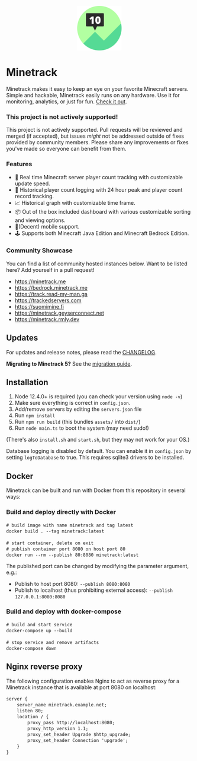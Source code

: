 <p align="center">
	<img width="120" height="120" src="web/public/logo.svg">
</p>

# Minetrack
Minetrack makes it easy to keep an eye on your favorite Minecraft servers. Simple and hackable, Minetrack easily runs on any hardware. Use it for monitoring, analytics, or just for fun. [Check it out](https://minetrack.me).

### This project is not actively supported!
This project is not actively supported. Pull requests will be reviewed and merged (if accepted), but issues _might_ not be addressed outside of fixes provided by community members. Please share any improvements or fixes you've made so everyone can benefit from them.

### Features
- 🚀 Real time Minecraft server player count tracking with customizable update speed.
- 📝 Historical player count logging with 24 hour peak and player count record tracking.
- 📈 Historical graph with customizable time frame.
- 📦 Out of the box included dashboard with various customizable sorting and viewing options.
- 📱(Decent) mobile support.
- 🕹 Supports both Minecraft Java Edition and Minecraft Bedrock Edition.

### Community Showcase
You can find a list of community hosted instances below. Want to be listed here? Add yourself in a pull request!

* https://minetrack.me
* https://bedrock.minetrack.me
* https://track.read-my-man.ga
* https://trackedservers.com
* https://suomimine.fi
* https://minetrack.geyserconnect.net
* https://minetrack.rmly.dev

## Updates
For updates and release notes, please read the [CHANGELOG](docs/CHANGELOG.md).

**Migrating to Minetrack 5?** See the [migration guide](docs/MIGRATING.md).

## Installation
1. Node 12.4.0+ is required (you can check your version using `node -v`)
2. Make sure everything is correct in ```config.json```.
3. Add/remove servers by editing the ```servers.json``` file
4. Run ```npm install```
5. Run ```npm run build``` (this bundles `assets/` into `dist/`)
6. Run ```node main.ts``` to boot the system (may need sudo!)

(There's also ```install.sh``` and ```start.sh```, but they may not work for your OS.)

Database logging is disabled by default. You can enable it in ```config.json``` by setting ```logToDatabase``` to true.
This requires sqlite3 drivers to be installed.

## Docker
Minetrack can be built and run with Docker from this repository in several ways:

### Build and deploy directly with Docker
```
# build image with name minetrack and tag latest
docker build . --tag minetrack:latest

# start container, delete on exit
# publish container port 8080 on host port 80
docker run --rm --publish 80:8080 minetrack:latest
```

The published port can be changed by modifying the parameter argument, e.g.:  
* Publish to host port 8080: `--publish 8080:8080`  
* Publish to localhost (thus prohibiting external access): `--publish 127.0.0.1:8080:8080`

### Build and deploy with docker-compose
```
# build and start service
docker-compose up --build

# stop service and remove artifacts
docker-compose down
```

## Nginx reverse proxy
The following configuration enables Nginx to act as reverse proxy for a Minetrack instance that is available at port 8080 on localhost:
```
server {
    server_name minetrack.example.net;
    listen 80;
    location / {
        proxy_pass http://localhost:8080;
        proxy_http_version 1.1;
        proxy_set_header Upgrade $http_upgrade;
        proxy_set_header Connection 'upgrade';
    }
}
```
